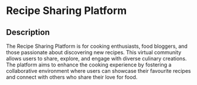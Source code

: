 # Recipe Sharing Platform

## Description

The Recipe Sharing Platform is for cooking enthusiasts, food bloggers, and those passionate about discovering new recipes. This virtual community allows users to share, explore, and engage with diverse culinary creations. The platform aims to enhance the cooking experience by fostering a collaborative environment where users can showcase their favourite recipes and connect with others who share their love for food.
